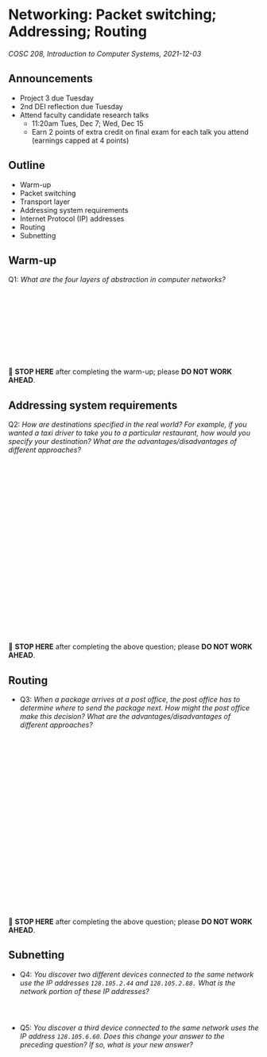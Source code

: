 # Networking: Packet switching; Addressing; Routing
_COSC 208, Introduction to Computer Systems, 2021-12-03_

## Announcements
* Project 3 due Tuesday
* 2nd DEI reflection due Tuesday
* Attend faculty candidate research talks
    * 11:20am Tues, Dec 7; Wed, Dec 15
    * Earn 2 points of extra credit on final exam for each talk you attend (earnings capped at 4 points)

## Outline
* Warm-up
* Packet switching
* Transport layer
* Addressing system requirements
* Internet Protocol (IP) addresses
* Routing
* Subnetting

## Warm-up
Q1: _What are the four layers of abstraction in computer networks?_
<p style="height:10em;"></p>

🛑 **STOP HERE** after completing the warm-up; please **DO NOT WORK AHEAD**.

## Addressing system requirements
Q2: _How are destinations specified in the real world? For example, if you wanted a taxi driver to take you to a particular restaurant, how would you specify your destination? What are the advantages/disadvantages of different approaches?_
<p style="height:25em;"></p>

🛑 **STOP HERE** after completing the above question; please **DO NOT WORK AHEAD**.

<div style="page-break-after:always;"></div>

## Routing
* Q3: _When a package arrives at a post office, the post office has to determine where to send the package next. How might the post office make this decision? What are the advantages/disadvantages of different approaches?_
<p style="height:25em;"></p>

🛑 **STOP HERE** after completing the above question; please **DO NOT WORK AHEAD**.

## Subnetting
* Q4: _You discover two different devices connected to the same network use the IP addresses `128.105.2.44` and `128.105.2.88.` What is the network portion of these IP addresses?_
<p style="height:2em;"></p>

* Q5: _You discover a third device connected to the same network uses the IP address `128.105.6.60`. Does this change your answer to the preceding question? If so, what is your new answer?_